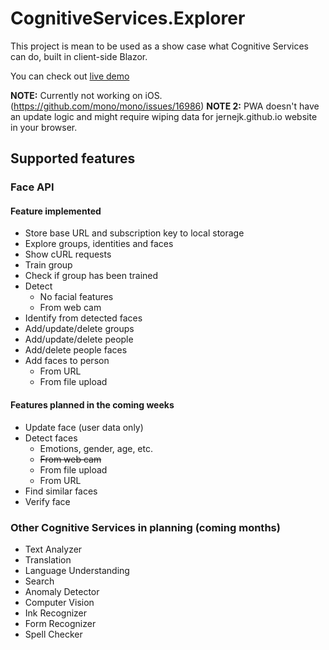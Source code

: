 # CognitiveServices.Explorer
This project is mean to be used as a show case what Cognitive Services can do, built in client-side Blazor.

You can check out [live demo](https://jernejk.github.io/CognitiveServices.Explorer/)

**NOTE:** Currently not working on iOS. (https://github.com/mono/mono/issues/16986)
**NOTE 2:** PWA doesn't have an update logic and might require wiping data for jernejk.github.io website in your browser.

## Supported features

### Face API

#### Feature implemented

* Store base URL and subscription key to local storage
* Explore groups, identities and faces
* Show cURL requests
* Train group
* Check if group has been trained
* Detect
  * No facial features
  * From web cam
* Identify from detected faces
* Add/update/delete groups
* Add/update/delete people
* Add/delete people faces
* Add faces to person
  * From URL
  * From file upload

#### Features planned in the coming weeks

* Update face (user data only)
* Detect faces
  * Emotions, gender, age, etc.
  * ~~From web cam~~
  * From file upload
  * From URL
* Find similar faces
* Verify face

### Other Cognitive Services in planning (coming months)

* Text Analyzer
* Translation
* Language Understanding
* Search
* Anomaly Detector 
* Computer Vision
* Ink Recognizer
* Form Recognizer
* Spell Checker

